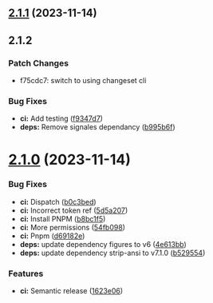 ## [2.1.1](https://github.com/dynamicabot/signales/compare/2.1.0...2.1.1) (2023-11-14)

## 2.1.2

### Patch Changes

- f75cdc7: switch to using changeset cli

### Bug Fixes

- **ci:** Add testing ([f9347d7](https://github.com/dynamicabot/signales/commit/f9347d71623836cb364fa506d701353f89a93b1e))
- **deps:** Remove signales dependancy ([b995b6f](https://github.com/dynamicabot/signales/commit/b995b6fa393dfa39266a0c892823a238429d34fb))

# [2.1.0](https://github.com/dynamicabot/signales/compare/2.0.15...2.1.0) (2023-11-14)

### Bug Fixes

- **ci:** Dispatch ([b0c3bed](https://github.com/dynamicabot/signales/commit/b0c3bedb34714a48c7d5c865261c23574017c27c))
- **ci:** Incorrect token ref ([5d5a207](https://github.com/dynamicabot/signales/commit/5d5a2074095019b6ea2c4cc72b66fb91b2705715))
- **ci:** Install PNPM ([b8bc1f5](https://github.com/dynamicabot/signales/commit/b8bc1f5d08f7a6bb5cada3295aedd03e74fb0b1b))
- **ci:** More permissions ([54fb098](https://github.com/dynamicabot/signales/commit/54fb0982a3da402ade9b4c138fdbc7c872b7f6a5))
- **ci:** Pnpm ([d69182e](https://github.com/dynamicabot/signales/commit/d69182e033df1e854761bb819588918b0286d280))
- **deps:** update dependency figures to v6 ([4e613bb](https://github.com/dynamicabot/signales/commit/4e613bbcc071a155a023a82f82072ea8c597ff6d))
- **deps:** update dependency strip-ansi to v7.1.0 ([b529554](https://github.com/dynamicabot/signales/commit/b529554824a38fccb8e7ed2450f896dae8f7e77a))

### Features

- **ci:** Semantic release ([1623e06](https://github.com/dynamicabot/signales/commit/1623e068d7619b64fa91fb092017528efa7caf6f))
